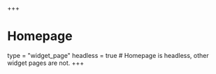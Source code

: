 +++
# Homepage
type = "widget_page"
headless = true # Homepage is headless, other widget pages are not.
+++


